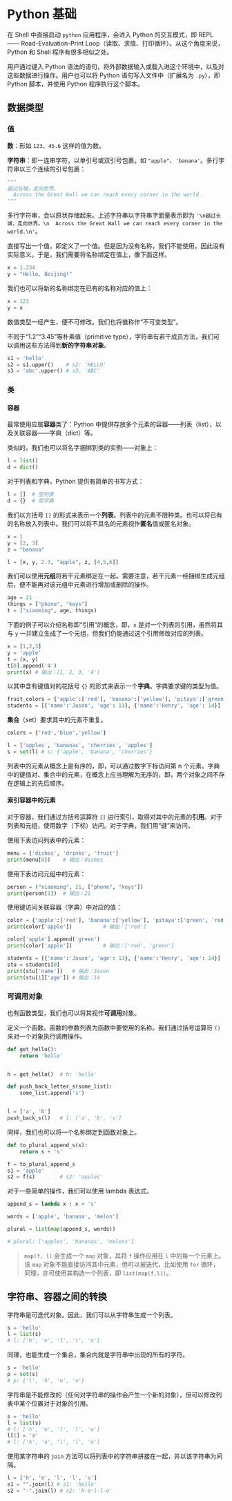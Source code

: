 # Python 基础

在 Shell 中直接启动 `python` 应用程序，会进入 Python 的交互模式，即 REPL —— Read-Evaluation-Print Loop（读取、求值、打印循环）。从这个角度来说，Python 和 Shell 程序有很多相似之处。

用户通过键入 Python 语法的语句，将外部数据输入或载入进这个环境中，以及对这些数据进行操作。用户也可以将 Python 语句写入文件中（扩展名为 `.py`），即 Python 脚本，并使用 Python 程序执行这个脚本。

## 数据类型

### 值

**数**：形如 `123`、`45.6` 这样的值为数。

**字符串**：即一连串字符，以单引号或双引号包裹。如 `"apple"`、`'banana'`。多行字符串以三个连续的引号包裹：

```python
"""
越过长城，走向世界。
  Across the Great Wall we can reach every corner in the world.
"""
```

多行字符串，会以原状存储起来。上述字符串以字符串字面量表示即为 `'\n越过长城，走向世界。\n  Across the Great Wall we can reach every corner in the world.\n'`。

直接写出一个值，即定义了一个值。但是因为没有名称，我们不能使用，因此没有实际意义。于是，我们需要将名称绑定在值上，像下面这样。

```python
x = 1.234
y = "Hello, Beijing!"
```

我们也可以将新的名称绑定在已有的名称对应的值上：

```python
x = 123
y = x
```

数值类型一经产生，便不可修改。我们也将值称作“不可变类型”。

不同于“1.2”“3.45”等朴素值（primitive type），字符串有若干成员方法，我们可以调用这些方法得到**新的字符串对象**。

```python
s1 = 'hello'
s2 = s1.upper()    # s2: 'HELLO'
s3 = 'abc'.upper() # s3: 'ABC'
```


### 类

#### 容器

最常使用应属**容器**类了：Python 中提供存放多个元素的容器——列表（list），以及关联容器——字典（dict）等。

类似的，我们也可以将名字捆绑到类的实例——对象上：

```python
l = list()
d = dict()
```

对于列表和字典，Python 提供有简单的书写方式：

```python
l = []  # 空列表
d = {}  # 空字典
```

我们以方括号 `[]` 的形式来表示一个**列表**。列表中的元素不限种类。也可以将已有的名称放入列表中。我们可以将不具名的元素视作**匿名**值或匿名对象。

```python
x = 1
y = [2, 3]
z = "banana"

l = [x, y, 2.3, "apple", z, [4,5,6]]
```

我们可以使用**元组**将若干元素绑定在一起。需要注意，若干元素一经捆绑生成元组后，便不能再对该元组中元素进行增加或删除的操作。

```python
age = 21
things = ["phone", "keys"]
t = ("xiaoming", age, things)
```

下面的例子可以介绍名称即“引用”的概念，即，`x` 是对一个列表的引用，虽然将其与 `y` 一并建立生成了一个元组，但我们仍能通过这个引用修改对应的列表。

```python
x = [1,2,3]
y = 'apple'
t = (x, y)
t[0].append('4')
print(x) # 输出：[1, 2, 3, '4']
```

以其中含有键值对的花括号 `{}` 的形式来表示一个**字典**。字典要求键的类型为值。

```python
fruit_colors = {'apple':['red'], 'banana':['yellow'], 'pitaya':['green', 'red']}
students = [{'name':'Jason', 'age': 13}, {'name':'Henry', 'age': 14}]
```

**集合**（set）要求其中的元素不重复。

```python
colors = {'red','blue','yellow'}

l = ['apples', 'bananas', 'cherries', 'apples']
s = set(l) # s: {'apple', 'banana', 'cherries'}
```

列表中的元素从概念上是有序的，即，可以通过数字下标访问第 n 个元素。字典中的键值对、集合中的元素，在概念上应当理解为无序的，即，两个对象之间不存在逻辑上的先后顺序。

#### 索引容器中的元素

对于容器，我们通过方括号运算符 `[]` 进行索引，取得对其中的元素的**引用**。对于列表和元组，使用数字（下标）访问。对于字典，我们用“键”来访问。

使用下表访问列表中的元素：

```python
menu = ['dishes', 'drinks', 'fruit']
print(menu[0])    # 输出：dishes
```

使用下表访问元组中的元素：

```python
person = ("xiaoming", 21, ["phone", "keys"])
print(person[1])  # 输出：21
```

使用键访问关联容器（字典）中对应的值：

```python
color = {'apple':['red'], 'banana':['yellow'], 'pitaya':['green', 'red']}
print(color['apple'])          # 输出：['red']

color['apple'].append('green')
print(color['apple'])          # 输出：['red', 'green']
```

```python
students = [{'name':'Jason', 'age': 13}, {'name':'Henry', 'age': 14}]
stu = students[0]
print(stu['name'])   # 输出：Jason
print(stu[1]['age']) # 输出：14
```

### 可调用对象

也有函数类型，我们也可以将其视作**可调用**对象。

定义一个函数。函数的参数列表为函数中要使用的名称。我们通过括号运算符 `()` 来对一个对象执行调用操作。

```python
def get_hello(): 
    return 'hello'


h = get_hello()  # h: 'hello'
```

```python
def push_back_letter_s(some_list):
    some_list.append('s')


l = ['a', 'b']
push_back_s(l)   # l: ['a', 'b', 's']
```

同样，我们也可以将一个名称绑定到函数对象上。

```python
def to_plural_append_s(s):
    return s + 's'

f = to_plural_append_s
s1 = 'apple'
s2 = f(s)        # s2: 'apples'
```

对于一些简单的操作，我们可以使用 lambda 表达式。

```python
append_s = lambda x : x + 's'

words = ['apple', 'banana', 'melon']

plural = list(map(append_s, words))

# plural: ['apples', 'bananas', 'melons']
```

> `map(f, l)` 会生成一个 `map` 对象，其将 `f` 操作应用在 `l` 中的每一个元素上。该 `map` 对象不能直接访问其中元素，但可以被迭代，比如使用 `for` 循环，同理，亦可使用其构造一个列表，即 `list(map(f,l))`。

## 字符串、容器之间的转换

字符串是可迭代对象。因此，我们可以从字符串生成一个列表。

```python
s = 'hello'
l = list(s)
# l: ['h', 'e', 'l', 'l', 'o']
```

同理，也能生成一个集合，集合内就是字符串中出现的所有的字符。

```python
s = 'hello'
p = set(s)
# p: {'l', 'h', 'e', 'o'}
```

字符串是不能修改的（任何对字符串的操作会产生一个新的对象），但可以修改列表中某个位置对于对象的引用。

```python
s = 'hello'
l = list(s)
# l: ['h', 'e', 'l', 'l', 'o']
l[1] = 'a'
# l: ['h', 'a', 'l', 'l', 'o']
```

使用某字符串的 `join` 方法可以将列表中的字符串拼接在一起，并以该字符串为间隔。

```python
l = ['h', 'e', 'l', 'l', 'o']
s1 = "".join(l) # s1: 'hello'
s2 = "-".join(l) # s2: 'h-e-l-l-o'
```

